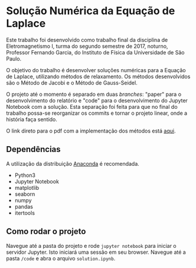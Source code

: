 # Solução Numérica da Equação de Laplace
Este trabalho foi desenvolvido como trabalho final da disciplina de Eletromagnetismo I, turma do segundo semestre de 2017, noturno, Professor Fernando Garcia, do Instituto de Física da Universidade de São Paulo.

O objetivo do trabalho é desenvolver soluções numéricas para a Equação de Laplace, utilizando métodos de relaxamento. Os métodos desenvolvidos são o Método de Jacobi e o Método de Gauss-Seidel.

O projeto até o momento é separado em duas *branches*: "paper" para o desenvolvimento do relatório e "code" para o desenvolvimento do Jupyter Notebook com a solução. Esta separação foi feita para que no final do trabalho possa-se reorganizar os commits e tornar o projeto linear, onde a história faça sentido.

O link direto para o pdf com a implementação dos métodos está [aqui](https://github.com/marianajo/laplaces-equation/blob/code/code/LaplacesEquation.pdf).

## Dependências
A utilização da distribuição [Anaconda](https://www.continuum.io/downloads) é recomendada.

- Python3
- Jupyter Notebook
- matplotlib
- seaborn
- numpy
- pandas
- itertools

## Como rodar o projeto
Navegue até a pasta do projeto e rode `jupyter notebook` para iniciar o servidor Jupyter. Isto iniciará uma sessão em seu browser. Navegue até a pasta `/code` e abra o arquivo `solution.ipynb`.
